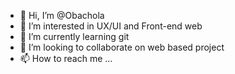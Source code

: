 - 👋 Hi, I’m @Obachola
- 👀 I’m interested in UX/UI and Front-end web
- 🌱 I’m currently learning git
- 💞️ I’m looking to collaborate on web based project
- 📫 How to reach me ...

<!---
Obachola/Obachola is a ✨ special ✨ repository because its `README.md` (this file) appears on your GitHub profile.
You can click the Preview link to take a look at your changes.
--->
